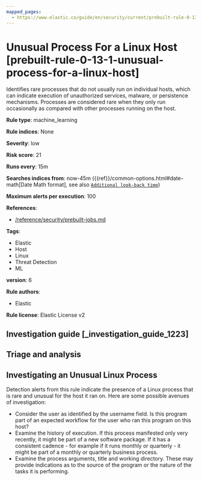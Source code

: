 ```yaml
---
mapped_pages:
  - https://www.elastic.co/guide/en/security/current/prebuilt-rule-0-13-1-unusual-process-for-a-linux-host.html
---
```


# Unusual Process For a Linux Host [prebuilt-rule-0-13-1-unusual-process-for-a-linux-host]

Identifies rare processes that do not usually run on individual hosts, which can indicate execution of unauthorized services, malware, or persistence mechanisms. Processes are considered rare when they only run occasionally as compared with other processes running on the host.

**Rule type**: machine_learning

**Rule indices**: None

**Severity**: low

**Risk score**: 21

**Runs every**: 15m

**Searches indices from**: now-45m ({{ref}}/common-options.html#date-math[Date Math format], see also [`Additional look-back time`](docs-content://solutions/security/detect-and-alert/create-detection-rule.md#rule-schedule))

**Maximum alerts per execution**: 100

**References**:

* [/reference/security/prebuilt-jobs.md](/reference/prebuilt-jobs.md)

**Tags**:

* Elastic
* Host
* Linux
* Threat Detection
* ML

**version**: 6

**Rule authors**:

* Elastic

**Rule license**: Elastic License v2

## Investigation guide [_investigation_guide_1223]

## Triage and analysis

## Investigating an Unusual Linux Process
Detection alerts from this rule indicate the presence of a Linux process that is rare and unusual for the host it ran on. Here are some possible avenues of investigation:
- Consider the user as identified by the username field. Is this program part of an expected workflow for the user who ran this program on this host?
- Examine the history of execution. If this process manifested only very recently, it might be part of a new software package. If it has a consistent cadence - for example if it runs monthly or quarterly - it might be part of a monthly or quarterly business process.
- Examine the process arguments, title and working directory. These may provide indications as to the source of the program or the nature of the tasks it is performing.

